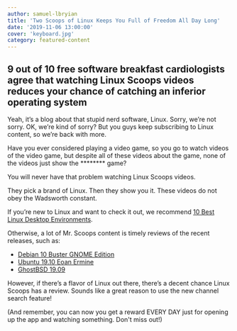 ```yaml
---
author: samuel-lbryian
title: 'Two Scoops of Linux Keeps You Full of Freedom All Day Long'
date: '2019-11-06 13:00:00'
cover: 'keyboard.jpg'
category: featured-content
---
```


## 9 out of 10 free software breakfast cardiologists agree that watching Linux Scoops videos reduces your chance of catching an inferior operating system

Yeah, it’s a blog about that stupid nerd software, Linux. Sorry, we’re not sorry. OK, we’re kind of sorry? But you guys keep subscribing to Linux content, so we’re back with more.

Have you ever considered playing a video game, so you go to watch videos of the video game, but despite all of these videos about the game, none of the videos just show the ******** game?

You will never have that problem watching Linux Scoops videos. 

They pick a brand of Linux. Then they show you it. These videos do not obey the Wadsworth constant.

If you’re new to Linux and want to check it out, we recommend [10 Best Linux Desktop Environments](https://beta.lbry.tv/@linuxscoop:1/10-best-linux-desktop-environments:2).

Otherwise, a lot of Mr. Scoops content is timely reviews of the recent releases, such as:

- [Debian 10 Buster GNOME Edition](https://beta.lbry.tv/@linuxscoop:1/debian-10-buster-gnome-edition-features:4)
- [Ubuntu 19.10 Eoan Ermine](https://beta.lbry.tv/@linuxscoop:1/ubuntu-19-10-eoan-ermine-see-what-s-new:3)
- [GhostBSD 19.09](https://beta.lbry.tv/@linuxscoop:1/ghostbsd-19-09-based-on-freebsd-12-0:9)

However, if there’s a flavor of Linux out there, there’s a decent chance Linux Scoops has a review. Sounds like a great reason to use the new channel search feature!

(And remember, you can now you get a reward EVERY DAY just for opening up the app and watching something. Don't miss out!)
